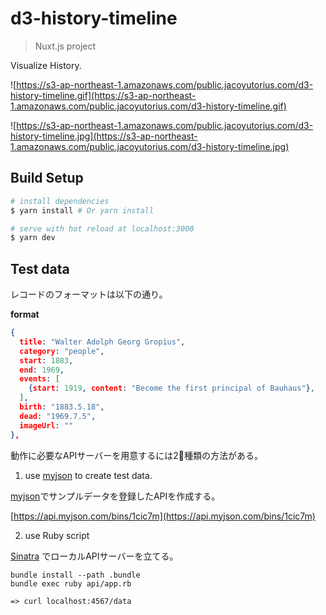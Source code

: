 # d3-history-timeline

> Nuxt.js project

Visualize History.

![https://s3-ap-northeast-1.amazonaws.com/public.jacoyutorius.com/d3-history-timeline.gif](https://s3-ap-northeast-1.amazonaws.com/public.jacoyutorius.com/d3-history-timeline.gif)

![https://s3-ap-northeast-1.amazonaws.com/public.jacoyutorius.com/d3-history-timeline.jpg](https://s3-ap-northeast-1.amazonaws.com/public.jacoyutorius.com/d3-history-timeline.jpg)

## Build Setup

``` bash
# install dependencies
$ yarn install # Or yarn install

# serve with hot reload at localhost:3000
$ yarn dev
```

## Test data

レコードのフォーマットは以下の通り。

**format**

```json
{ 
  title: "Walter Adolph Georg Gropius",
  category: "people",
  start: 1883,
  end: 1969,
  events: [
    {start: 1919, content: "Become the first principal of Bauhaus"},
  ], 
  birth: "1883.5.18",
  dead: "1969.7.5",
  imageUrl: "" 
},
```


動作に必要なAPIサーバーを用意するには2種類の方法がある。


1. use [myjson](http://myjson.com/) to create test data.

[myjson](http://myjson.com/)でサンプルデータを登録したAPIを作成する。

[https://api.myjson.com/bins/1cic7m](https://api.myjson.com/bins/1cic7m)

2. use Ruby script

[Sinatra](http://sinatrarb.com/intro.html) でローカルAPIサーバーを立てる。

```
bundle install --path .bundle
bundle exec ruby api/app.rb

=> curl localhost:4567/data
```